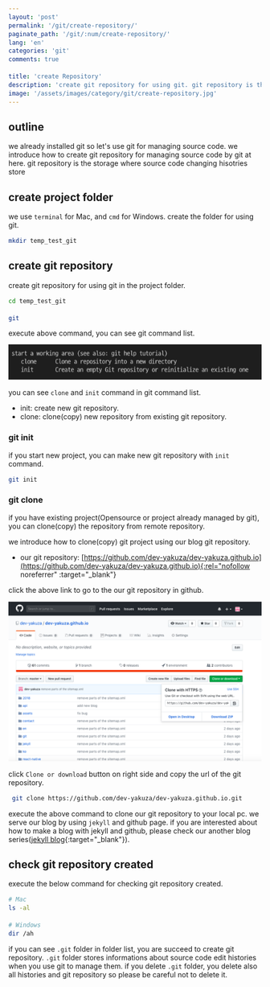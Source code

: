 ```yaml
---
layout: 'post'
permalink: '/git/create-repository/'
paginate_path: '/git/:num/create-repository/'
lang: 'en'
categories: 'git'
comments: true

title: 'create Repository'
description: 'create git repository for using git. git repository is the storage to manage source code version.'
image: '/assets/images/category/git/create-repository.jpg'
---
```


## outline
we already installed git so let's use git for managing source code. we introduce how to create git repository for managing source code by git at here. git repository is the storage where source code changing hisotries store

## create project folder
we use ```terminal``` for Mac, and ```cmd``` for Windows. create the folder for using git.

```bash
mkdir temp_test_git
```
## create git repository
create git repository for using git in the project folder.

```bash
cd temp_test_git

git
```
execute above command, you can see git command list.

![git clone init](/assets/images/category/git/create-repository/clone_init.png)

you can see ```clone``` and ```init``` command in git command list.

- init: create new git repository.
- clone: clone(copy) new repository from existing git repository.

### git init
if you start new project, you can make new git repository with ```init``` command.

```bash
git init
```

### git clone
if you have existing project(Opensource or project already managed by git), you can clone(copy) the repository from remote repository.

we introduce how to clone(copy) git project using our blog git repository.

- our git repository: [https://github.com/dev-yakuza/dev-yakuza.github.io](https://github.com/dev-yakuza/dev-yakuza.github.io){:rel="nofollow noreferrer" :target="_blank"}

click the above link to go to the our git repository in github.

![git clone blog](/assets/images/category/git/create-repository/clone.png)

click ```Clone or download``` button on right side and copy the url of the git repository.

```bash
 git clone https://github.com/dev-yakuza/dev-yakuza.github.io.git
```

execute the above command to clone our git repository to your local pc. we serve our blog by using ```jekyll``` and github page. if you are interested about how to make a blog with jekyll and github, please check our another blog series([jekyll blog]({{site.url}}/jekyll/){:target="_blank"}).

## check git repository created
execute the below command for checking git repository created.

```bash
# Mac
ls -al

# Windows
dir /ah
```

if you can see ```.git``` folder in folder list, you are succeed to create git repository. ```.git``` folder stores informations about source code edit histories when you use git to manage them. if you delete ```.git``` folder, you delete also all histories and git repository so please be careful not to delete it.